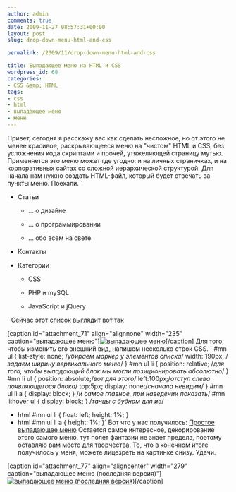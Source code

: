 ```yaml
---
author: admin
comments: true
date: 2009-11-27 08:57:31+00:00
layout: post
slug: drop-down-menu-html-and-css

permalink: /2009/11/drop-down-menu-html-and-css

title: Выпадающее меню на HTML и CSS
wordpress_id: 68
categories:
- CSS &amp; HTML
tags:
- css
- html
- выпадающее меню
- меню
---
```


Привет, сегодня я расскажу вас как сделать несложное, но от этого не менее красивое, раскрывающееся меню на "чистом" HTML и CSS, без усложнения кода скриптами и прочей, утяжеляющей страницу мутью. Применяется это меню может где угодно: и на личных страничках, и на корпоративных сайтах со сложной иерархической структурой. Для начала нам нужно создать HTML-файл, который будет отвечать за пункты меню. Поехали.<!-- more -->
`








  * Статьи


    * ... о дизайне


    * ... о программировании


    * ... обо всем на свете





  * Контакты


  * Категории


    * CSS


    * PHP и mySQL


    * JavaScript и jQuery








`
Сейчас этот список выглядит вот так

[caption id="attachment_71" align="alignnone" width="235" caption="выпадающее меню"][![выпадающее меню](http://vredniy.ru/wp-content/uploads/2009/11/menu.gif)](http://vredniy.ru/wp-content/uploads/2009/11/menu.gif)[/caption]
Для того, чтобы изменить его внешний вид, напишем несколько строк CSS.
`
#mn ul {
list-style: none; /*убираем маркер у элементов списка*/
width: 190px; /*задаем ширину вертикального меню*/
}
#mn ul li {
position: relative; /*для того, чтобы выпадающий блок мы
могли
позиционировать абсолютно*/
}
#mn li ul {
position: absolute;/*вот для этого*/
left:100px;/*отступ слева появляющегося блока*/
top:5px;
display: none;/*сначала невидим*/
}
#mn ul li a {
display: block;
}
/*и самое главное, при наведении показать*/
#mn li:hover ul {
display: block;
}
/*танцы с бубном для ие*/
* html #mn ul li { float: left; height: 1%; }
* html #mn ul li a { height: 1%; }`
Вот что у нас получилось: [Простое выпадающее меню](/examples/simplemenu/index.html)
Остается самое интересное, декорирование этого самого меню, тут полет фантазии не знает предела, поэтому оставляю вам место для творчества. То, что в конечном итоге получилось у меня, можете лицезреть на картинке снизу. Удачи.

[caption id="attachment_77" align="aligncenter" width="279" caption="выпадающее меню (последняя версия)"][![выпадающее меню (последняя версия)](http://vredniy.ru/wp-content/uploads/2009/11/lastversion.jpg)](http://vredniy.ru/wp-content/uploads/2009/11/lastversion.jpg)[/caption]
